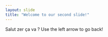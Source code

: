 ```yaml
---
layout: slide
title: "Welcome to our second slide!"
---
```

Salut zer ça va ?
Use the left arrow to go back!
